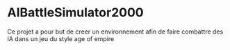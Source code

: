 # AIBattleSimulator2000
Ce projet a pour but de creer un environnement afin de faire combattre des IA dans un jeu du style age of empire
